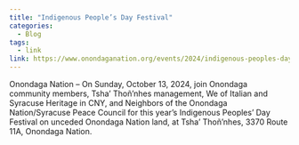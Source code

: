 ```yaml
---
title: "Indigenous People’s Day Festival"
categories:
  - Blog
tags:
  - link
link: https://www.onondaganation.org/events/2024/indigenous-peoples-day-festival/
---
```

Onondaga Nation – On Sunday, October 13, 2024, join Onondaga community members, Tsha’ Thoñ’nhes management, We of Italian and Syracuse Heritage in CNY, and Neighbors of the Onondaga Nation/Syracuse Peace Council for this year’s Indigenous Peoples’ Day Festival on unceded Onondaga Nation land, at Tsha’ Thoñ’nhes, 3370 Route 11A, Onondaga Nation.